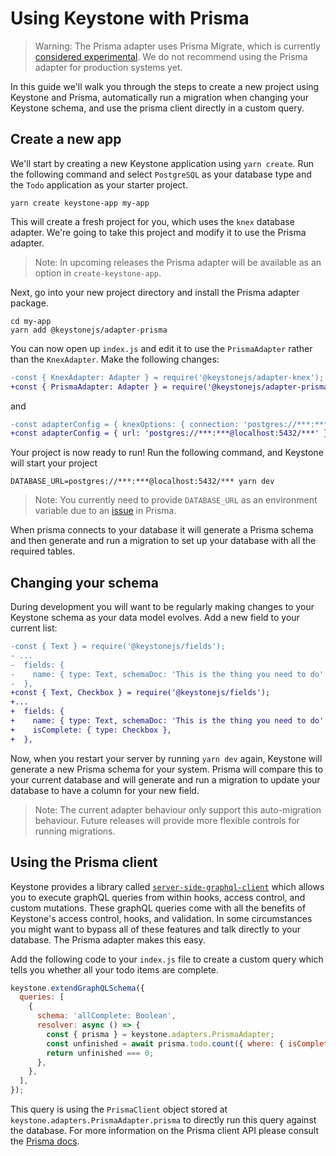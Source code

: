 <!--[meta]
section: guides
title: Using Keystone with Prisma
[meta]-->

# Using Keystone with Prisma

> Warning: The Prisma adapter uses Prisma Migrate, which is currently [considered experimental](https://www.prisma.io/docs/reference/tools-and-interfaces/prisma-migrate). We do not recommend using the Prisma adapter for production systems yet.

In this guide we'll walk you through the steps to create a new project using Keystone and Prisma, automatically run a migration when changing your Keystone schema, and use the prisma client directly in a custom query.

## Create a new app

We'll start by creating a new Keystone application using `yarn create`. Run the following command and select `PostgreSQL` as your database type and the `Todo` application as your starter project.

```
yarn create keystone-app my-app
```

This will create a fresh project for you, which uses the `knex` database adapter. We're going to take this project and modify it to use the Prisma adapter.

> Note: In upcoming releases the Prisma adapter will be available as an option in `create-keystone-app`.

Next, go into your new project directory and install the Prisma adapter package.

```
cd my-app
yarn add @keystonejs/adapter-prisma
```

You can now open up `index.js` and edit it to use the `PrismaAdapter` rather than the `KnexAdapter`. Make the following changes:

```diff
-const { KnexAdapter: Adapter } = require('@keystonejs/adapter-knex');
+const { PrismaAdapter: Adapter } = require('@keystonejs/adapter-prisma');
```

and

```diff
-const adapterConfig = { knexOptions: { connection: 'postgres://***:***@localhost:5432/***' } };
+const adapterConfig = { url: 'postgres://***:***@localhost:5432/***' } };
```

Your project is now ready to run! Run the following command, and Keystone will start your project

```
DATABASE_URL=postgres://***:***@localhost:5432/*** yarn dev
```

> Note: You currently need to provide `DATABASE_URL` as an environment variable due to an [issue](https://github.com/prisma/prisma/issues/3750) in Prisma.

When prisma connects to your database it will generate a Prisma schema and then generate and run a migration to set up your database with all the required tables.

## Changing your schema

During development you will want to be regularly making changes to your Keystone schema as your data model evolves.
Add a new field to your current list:

```diff
-const { Text } = require('@keystonejs/fields');
- ...
-  fields: {
-    name: { type: Text, schemaDoc: 'This is the thing you need to do' },
-  },
+const { Text, Checkbox } = require('@keystonejs/fields');
+...
+  fields: {
+    name: { type: Text, schemaDoc: 'This is the thing you need to do' },
+    isComplete: { type: Checkbox },
+  },
```

Now, when you restart your server by running `yarn dev` again, Keystone will generate a new Prisma schema for your system. Prisma will compare this to your current database and will generate and run a migration to update your database to have a column for your new field.

> Note: The current adapter behaviour only support this auto-migration behaviour. Future releases will provide more flexible controls for running migrations.

## Using the Prisma client

Keystone provides a library called [`server-side-graphql-client`](/docs/discussions/server-side-graphql.md) which allows you to execute graphQL queries from within hooks, access control, and custom mutations. These graphQL queries come with all the benefits of Keystone's access control, hooks, and validation. In some circumstances you might want to bypass all of these features and talk directly to your database. The Prisma adapter makes this easy.

Add the following code to your `index.js` file to create a custom query which tells you whether all your todo items are complete.

```javascript
keystone.extendGraphQLSchema({
  queries: [
    {
      schema: 'allComplete: Boolean',
      resolver: async () => {
        const { prisma } = keystone.adapters.PrismaAdapter;
        const unfinished = await prisma.todo.count({ where: { isComplete: { equals: false } } });
        return unfinished === 0;
      },
    },
  ],
});
```

This query is using the `PrismaClient` object stored at `keystone.adapters.PrismaAdapter.prisma` to directly run this query against the database.
For more information on the Prisma client API please consult the [Prisma docs](https://www.prisma.io/docs/reference/tools-and-interfaces/prisma-client).
